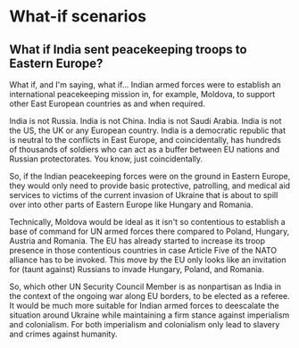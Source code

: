 # What-if scenarios

## What if India sent peacekeeping troops to Eastern Europe?

What if, and I'm saying, what if… Indian armed forces were to establish an international peacekeeping mission in, for example, Moldova, to support other East European countries as and when required. 

India is not Russia. India is not China. India is not Saudi Arabia. India is not the US, the UK or any European country. India is a democratic republic that is neutral to the conflicts in East Europe, and coincidentally, has hundreds of thousands of soldiers who can act as a buffer between EU nations and Russian protectorates. You know, just coincidentally. 

So, if the Indian peacekeeping forces were on the ground in Eastern Europe, they would only need to provide basic protective, patrolling, and medical aid services to victims of the current invasion of Ukraine that is about to spill over into other parts of Eastern Europe like Hungary and Romania. 

Technically, Moldova would be ideal as it isn't so contentious to establish a base of command for UN armed forces there compared to Poland, Hungary, Austria and Romania. The EU has already started to increase its troop presence in those contentious countries in case Article Five of the NATO alliance has to be invoked. This move by the EU only looks like an invitation for (taunt against) Russians to invade Hungary, Poland, and Romania.  

So, which other UN Security Council Member is as nonpartisan as India in the context of the ongoing war along EU borders, to be elected as a referee. It would be much more suitable for Indian armed forces to deescalate the situation around Ukraine while maintaining a firm stance against imperialism and colonialism. For both imperialism and colonialism only lead to slavery and crimes against humanity.  
